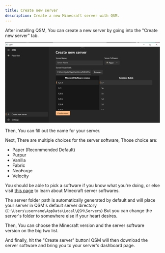 ```yaml
---
title: Create new server
description: Create a new Minecraft server with QSM.
---
```


After installing QSM, You can create a new server by going
into the "Create new server" tab.

![Create new server tab](../../../../assets/CreateNewServer.png)

Then, You can fill out the name for your server.

Next, There are multiple choices for the server software,
Those choice are:

- Paper (Recommended Default)
- Purpur
- Vanilla
- Fabric
- NeoForge
- Velocity

You should be able to pick a software if you know what you're
doing, or else visit [this page](/QSMSharp/common/guides/choosing-a-software)
to learn about Minecraft server softwares.

The server folder path is automatically generated by default
and will place your server in QSM's default server directory
(`C:\Users\username\AppData\Local\QSM\Servers`)
But you can change the server's folder to somewhere else if
your heart desires.

Then, You can choose the Minecraft version and the server
software version on the big two list.

And finally, hit the "Create server" button!
QSM will then download the server software and bring you to
your server's dashboard page.
